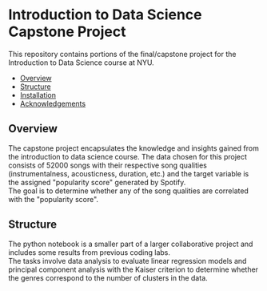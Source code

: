 # Introduction to Data Science Capstone Project
This repository contains portions of the final/capstone project for the Introduction to Data Science course at NYU.  

- [Overview](#Overview)
- [Structure](#Structure)
- [Installation](#Installation)
- [Acknowledgements](#Acknowledgements)

## Overview
The capstone project encapsulates the knowledge and insights gained from the introduction to data science course. The data chosen for this project consists of 52000 songs with their respective song qualities (instrumentalness, acousticness, duration, etc.) and the target variable is the assigned "popularity score" generated by Spotify.  
The goal is to determine whether any of the song qualities are correlated with the "popularity score".  

## Structure




The python notebook is a smaller part of a larger collaborative project and includes some results from previous coding labs.  
The tasks involve data analysis to evaluate linear regression models and principal component analysis with the Kaiser criterion to determine whether the genres correspond to the number of clusters in the data.  


